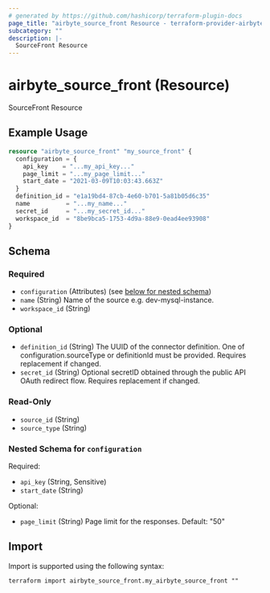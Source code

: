 ```yaml
---
# generated by https://github.com/hashicorp/terraform-plugin-docs
page_title: "airbyte_source_front Resource - terraform-provider-airbyte"
subcategory: ""
description: |-
  SourceFront Resource
---
```


# airbyte_source_front (Resource)

SourceFront Resource

## Example Usage

```terraform
resource "airbyte_source_front" "my_source_front" {
  configuration = {
    api_key    = "...my_api_key..."
    page_limit = "...my_page_limit..."
    start_date = "2021-03-09T10:03:43.663Z"
  }
  definition_id = "e1a19bd4-87cb-4e60-b701-5a81b05d6c35"
  name          = "...my_name..."
  secret_id     = "...my_secret_id..."
  workspace_id  = "8be9bca5-1753-4d9a-88e9-0ead4ee93908"
}
```

<!-- schema generated by tfplugindocs -->
## Schema

### Required

- `configuration` (Attributes) (see [below for nested schema](#nestedatt--configuration))
- `name` (String) Name of the source e.g. dev-mysql-instance.
- `workspace_id` (String)

### Optional

- `definition_id` (String) The UUID of the connector definition. One of configuration.sourceType or definitionId must be provided. Requires replacement if changed.
- `secret_id` (String) Optional secretID obtained through the public API OAuth redirect flow. Requires replacement if changed.

### Read-Only

- `source_id` (String)
- `source_type` (String)

<a id="nestedatt--configuration"></a>
### Nested Schema for `configuration`

Required:

- `api_key` (String, Sensitive)
- `start_date` (String)

Optional:

- `page_limit` (String) Page limit for the responses. Default: "50"

## Import

Import is supported using the following syntax:

```shell
terraform import airbyte_source_front.my_airbyte_source_front ""
```
